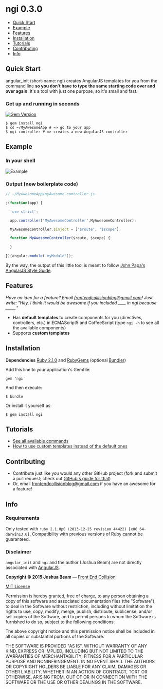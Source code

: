 
# ngi 0.3.0

- [Quick Start][quick-start]
- [Example][example]
- [Features][features]
- [Installation][install]
- [Tutorials][tutorials]
- [Contributing][contributing]
- [Info][info]

## Quick Start

angular_init (short-name: ngi) creates AngularJS templates for you from the command line **so you don't have to type the same starting code over and over again**. It's a tool with just one purpose, so it's small and fast.

### Get up and running in seconds

[![Gem Version](https://badge.fury.io/rb/ngi.svg)](http://badge.fury.io/rb/ngi)

```shell
$ gem install ngi
$ cd ~/MyAwesomeApp # => go to your app
$ ngi controller # => creates a new AngularJS controller
```

## Example

### In your shell

![Example](https://github.com/joshbeam/angular_init/blob/master/ngi_example.gif "Example")

### Output (new boilerplate code)

```javascript
// ~/MyAwesomeApp/myAwesome.controller.js

;(function(app) {

  'use strict';

  app.controller('MyAwesomeController',MyAwesomeController);

  MyAwesomeController.$inject = ['$route', '$scope'];

  function MyAwesomeController($route, $scope) {
  
  }

})(angular.module('myModule'));
```

By the way, the output of this little tool is meant to follow [John Papa's AngularJS Style Guide][style-guide].

## Features

*Have an idea for a feature? Email frontendcollisionblog@gmail.com! Just write: "Hey, I think it would be awesome if you included ____ in ngi because _____."*

- Has **default templates** to create components for you (directives, controllers, etc.) in ECMAScript5 and CoffeeScript (type `ngi -h` to see all the available components)
- Supports **custom templates**

## Installation

**Dependencies** [Ruby 2.1.0][ruby] and [RubyGems][rubygems] (optional [Bundler][bundler])

Add this line to your application's Gemfile:

    gem 'ngi'

And then execute:

    $ bundle

Or install it yourself as:

    $ gem install ngi

## Tutorials

- [See all available commands][commands]
- [How to use custom templates instead of the default ones][tutorial]

## Contributing

- Contribute just like you would any other GitHub project (fork and submit a pull request; check out [GitHub's guide for that][contributing-guide])
- Or, email frontendcollisionblog@gmail.com if you have an awesome for a feature!

## Info

### Requirements

Only tested with `ruby 2.1.0p0 (2013-12-25 revision 44422) [x86_64-darwin13.0]`. Compatibility with previous versions of Ruby cannot be guaranteed.

### Disclaimer

`angular_init` and `ngi` and the author (Joshua Beam) are not directly associated with <a href="http://angularjs.org">AngularJS</a>.

**Copyright &copy; 2015 Joshua Beam** &mdash; <a href="http://frontendcollisionblog.com">Front End Collision</a>

[MIT License][mit]

Permission is hereby granted, free of charge, to any person obtaining a copy of this software and associated documentation files (the "Software"), to deal in the Software without restriction, including without limitation the rights to use, copy, modify, merge, publish, distribute, sublicense, and/or sell copies of the Software, and to permit persons to whom the Software is furnished to do so, subject to the following conditions:

The above copyright notice and this permission notice shall be included in all copies or substantial portions of the Software.

THE SOFTWARE IS PROVIDED "AS IS", WITHOUT WARRANTY OF ANY KIND, EXPRESS OR IMPLIED, INCLUDING BUT NOT LIMITED TO THE WARRANTIES OF MERCHANTABILITY, FITNESS FOR A PARTICULAR PURPOSE AND NONINFRINGEMENT. IN NO EVENT SHALL THE AUTHORS OR COPYRIGHT HOLDERS BE LIABLE FOR ANY CLAIM, DAMAGES OR OTHER LIABILITY, WHETHER IN AN ACTION OF CONTRACT, TORT OR OTHERWISE, ARISING FROM, OUT OF OR IN CONNECTION WITH THE SOFTWARE OR THE USE OR OTHER DEALINGS IN THE SOFTWARE.

[install]: #installation
[quick-start]: #quick-start
[example]: #example
[features]: #features
[tutorials]: #tutorials
[contributing]: #contributing
[contributing-guide]: https://guides.github.com/activities/contributing-to-open-source/#contributing
[info]: #info
[style-guide]: https://github.com/johnpapa/angular-styleguide
[rubygems]: https://rubygems.org/pages/download
[ruby]: https://www.ruby-lang.org/en/downloads/
[bundler]: http://bundler.io/
[tutorial]: https://github.com/joshbeam/angular_init/blob/master/TUTORIAL.md
[commands]: https://github.com/joshbeam/angular_init/blob/master/COMMANDS.md
[mit]: http://opensource.org/licenses/MIT